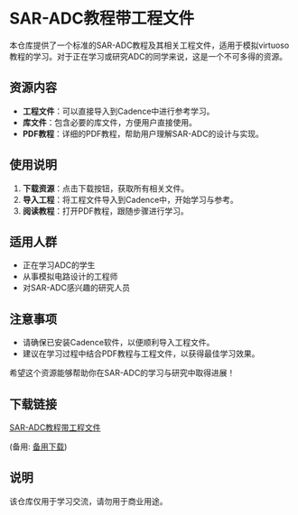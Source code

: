 # SAR-ADC教程带工程文件

本仓库提供了一个标准的SAR-ADC教程及其相关工程文件，适用于模拟virtuoso教程的学习。对于正在学习或研究ADC的同学来说，这是一个不可多得的资源。

## 资源内容

- **工程文件**：可以直接导入到Cadence中进行参考学习。
- **库文件**：包含必要的库文件，方便用户直接使用。
- **PDF教程**：详细的PDF教程，帮助用户理解SAR-ADC的设计与实现。

## 使用说明

1. **下载资源**：点击下载按钮，获取所有相关文件。
2. **导入工程**：将工程文件导入到Cadence中，开始学习与参考。
3. **阅读教程**：打开PDF教程，跟随步骤进行学习。

## 适用人群

- 正在学习ADC的学生
- 从事模拟电路设计的工程师
- 对SAR-ADC感兴趣的研究人员

## 注意事项

- 请确保已安装Cadence软件，以便顺利导入工程文件。
- 建议在学习过程中结合PDF教程与工程文件，以获得最佳学习效果。

希望这个资源能够帮助你在SAR-ADC的学习与研究中取得进展！

## 下载链接
[SAR-ADC教程带工程文件](https://pan.quark.cn/s/c9ebe9058b97) 

(备用: [备用下载](https://pan.baidu.com/s/1PMPFOHmdyTf0GmYUqQ83xQ?pwd=1234))

## 说明

该仓库仅用于学习交流，请勿用于商业用途。
